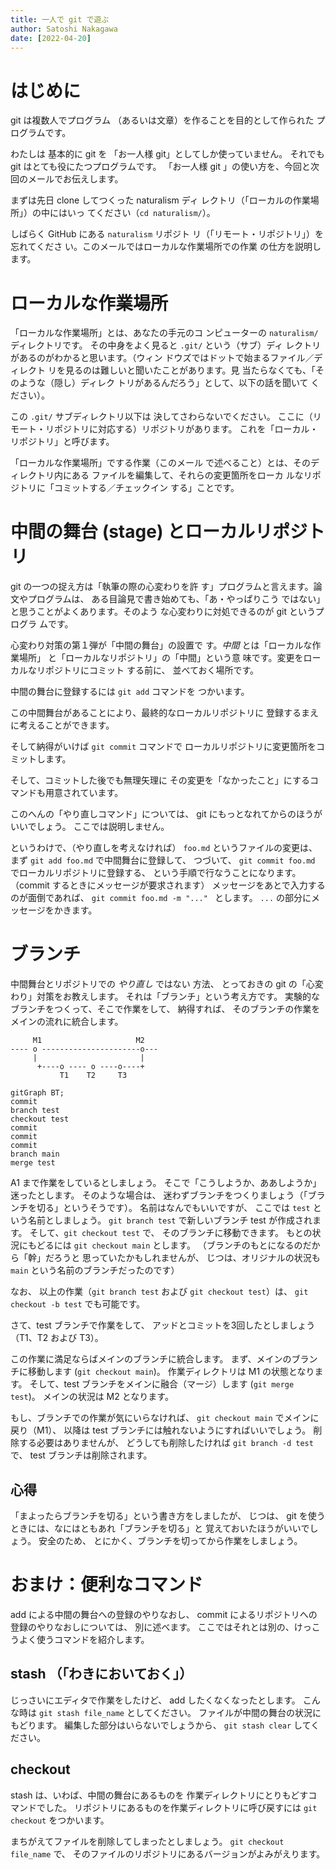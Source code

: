 ```yaml
---
title: 一人で git で遊ぶ
author: Satoshi Nakagawa
date: [2022-04-20]
---
```


# はじめに

git は複数人でプログラム
（あるいは文章）を作ることを目的として作られた
プログラムです。

わたしは 基本的に git を
「お一人様 git」としてしか使っていません。
それでも git はとても役にたつプログラムです。
「お一人様 git 」の使い方を、今回と次回のメールでお伝えします。

まずは先日 clone してつくった naturalism ディ
レクトリ（「ローカルの作業場所」）の中にはいっ
てください（`cd naturalism/`）。

しばらく GitHub にある `naturalism` リポジト
リ（「リモート・リポジトリ」）を忘れてくださ
い。このメールではローカルな作業場所での作業
の仕方を説明します。

# ローカルな作業場所

「ローカルな作業場所」とは、あなたの手元のコ
ンピューターの `naturalism/` ディレクトリです。
その中身をよく見ると `.git/` という（サブ）ディ
レクトリがあるのがわかると思います。（ウィン
ドウズではドットで始まるファイル／ディレクト
リを見るのは難しいと聞いたことがあります。見
当たらなくても、「そのような（隠し）ディレク
トリがあるんだろう」として、以下の話を聞いて
ください）。

この `.git/` サブディレクトリ以下は
決してさわらないでください。
ここに（リモート・リポジトリに対応する）リポジトリがあります。
これを「ローカル・リポジトリ」と呼びます。

「ローカルな作業場所」でする作業（このメール
で述べること）とは、そのディレクトリ内にある
ファイルを編集して、それらの変更箇所をローカ
ルなリポジトリに「コミットする／チェックイン
する」ことです。

# 中間の舞台 (stage) とローカルリポジトリ

git の一つの捉え方は「執筆の際の心変わりを許
す」プログラムと言えます。論文やプログラムは、
ある目論見で書き始めても、「あ・やっぱりこう
ではない」と思うことがよくあります。そのよう
な心変わりに対処できるのが git というプログラ
ムです。

心変わり対策の第１弾が「中間の舞台」の設置で
す。*中間* とは「ローカルな作業場所」
と「ローカルなリポジトリ」の「中間」という意
味です。変更をローカルなリポジトリにコミット
する前に、 並べておく場所です。

中間の舞台に登録するには `git add` コマンドを
つかいます。

この中間舞台があることにより、最終的なローカルリポジトリに
登録するまえに考えることができます。

そして納得がいけば `git commit` コマンドで
ローカルリポジトリに変更箇所をコミットします。

そして、コミットした後でも無理矢理に
その変更を「なかったこと」にするコマンドも用意されています。

このへんの「やり直しコマンド」については、
git にもっとなれてからのほうがいいでしょう。
ここでは説明しません。

というわけで、（やり直しを考えなければ）
`foo.md` というファイルの変更は、
まず `git add foo.md` で中間舞台に登録して、
つづいて、
`git commit foo.md` でローカルリポジトリに登録する、
という手順で行なうことになります。
（commit するときにメッセージが要求されます）
メッセージをあとで入力するのが面倒であれば、
`git commit foo.md -m "..." ` とします。
`...` の部分にメッセージをかきます。

# ブランチ

中間舞台とリポジトリでの *やり直し* ではない
方法、
とっておきの git の「心変わり」対策をお教えします。
それは「ブランチ」という考え方です。
実験的なブランチをつくって、そこで作業をして、
納得すれば、
そのブランチの作業をメインの流れに統合します。

```
     M1                     M2
---- o ----------------------o---
     |                       |
      +----o ---- o ----o----+
           T1    T2     T3
```

```mermaid
gitGraph BT;
commit
branch test
checkout test
commit
commit
commit
branch main
merge test

```

A1 まで作業をしているとしましょう。
そこで「こうしようか、ああしようか」迷ったとします。
そのような場合は、
迷わずブランチをつくりましょう（「ブランチを切る」というそうです）。
名前はなんでもいいですが、
ここでは `test` という名前としましょう。
`git branch test` で新しいブランチ test が作成されます。
そして、`git checkout test` で、
そのブランチに移動できます。
もとの状況にもどるには `git checkout main` とします。
（ブランチのもとになるのだから「幹」だろうと
思っていたかもしれませんが、
じつは、オリジナルの状況も `main` という名前のブランチだったのです）

なお、
以上の作業（`git branch test` および `git checkout test`）は、
`git checkout -b test` でも可能です。

さて、test ブランチで作業をして、
アッドとコミットを3回したとしましょう
（T1、T2 および T3）。

この作業に満足ならばメインのブランチに統合します。
まず、メインのブランチに移動します (`git checkout main`)。
作業ディレクトリは M1 の状態となります。
そして、test ブランチをメインに融合（マージ）します
(`git merge test`)。
メインの状況は M2 となります。

もし、ブランチでの作業が気にいらなければ、
`git checkout main` でメインに戻り（M1）、
以降は
test ブランチには触れないようにすればいいでしょう。
削除する必要はありませんが、
どうしても削除したければ `git branch -d test` で、
test ブランチは削除されます。

## 心得

「まよったらブランチを切る」という書き方をしましたが、
じつは、
git を使うときには、なにはともあれ「ブランチを切る」と
覚えておいたほうがいいでしょう。
安全のため、
とにかく、ブランチを切ってから作業をしましょう。


# おまけ：便利なコマンド


add による中間の舞台への登録のやりなおし、
commit によるリポジトリへの登録のやりなおしについては、
別に述べます。
ここではそれとは別の、けっこうよく使うコマンドを紹介します。

## stash （「わきにおいておく」）

じっさいにエディタで作業をしたけど、
add したくなくなったとします。
こんな時は `git stash file_name` としてください。
ファイルが中間の舞台の状況にもどります。
編集した部分はいらないでしょうから、
`git stash clear` してください。

## checkout 

stash は、いわば、中間の舞台にあるものを
作業ディレクトリにとりもどすコマンドでした。
リポジトリにあるものを作業ディレクトリに呼び戻すには
`git checkout` をつかいます。

まちがえてファイルを削除してしまったとしましょう。
`git checkout file_name` で、
そのファイルのリポジトリにあるバージョンがよみがえります。





